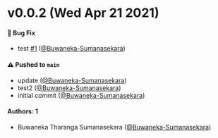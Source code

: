 # v0.0.2 (Wed Apr 21 2021)

#### 🐛 Bug Fix

- test [#1](https://github.com/Buwaneka-Sumanasekara/story-book-test/pull/1) ([@Buwaneka-Sumanasekara](https://github.com/Buwaneka-Sumanasekara))

#### ⚠️ Pushed to `main`

- update ([@Buwaneka-Sumanasekara](https://github.com/Buwaneka-Sumanasekara))
- test2 ([@Buwaneka-Sumanasekara](https://github.com/Buwaneka-Sumanasekara))
- initial commit ([@Buwaneka-Sumanasekara](https://github.com/Buwaneka-Sumanasekara))

#### Authors: 1

- Buwaneka Tharanga Sumanasekara ([@Buwaneka-Sumanasekara](https://github.com/Buwaneka-Sumanasekara))
